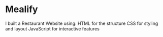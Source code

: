 # Mealify
I built a Restaurant Website using:  HTML for the structure  CSS for styling and layout  JavaScript for interactive features
